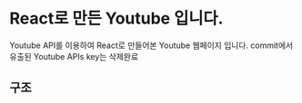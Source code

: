 # React로 만든 Youtube 입니다.

Youtube API를 이용하여 React로 만들어본 Youtube 웹페이지 입니다.
commit에서 유출된 Youtube APIs key는 삭제완료

## 구조

